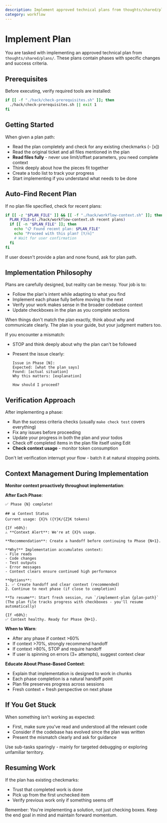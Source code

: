```yaml
---
description: Implement approved technical plans from thoughts/shared/plans/
category: workflow
---
```


# Implement Plan

You are tasked with implementing an approved technical plan from `thoughts/shared/plans/`. These plans contain phases with specific changes and success criteria.

## Prerequisites

Before executing, verify required tools are installed:

```bash
if [[ -f "./hack/check-prerequisites.sh" ]]; then
  ./hack/check-prerequisites.sh || exit 1
fi
```

## Getting Started

When given a plan path:

- Read the plan completely and check for any existing checkmarks (- [x])
- Read the original ticket and all files mentioned in the plan
- **Read files fully** - never use limit/offset parameters, you need complete context
- Think deeply about how the pieces fit together
- Create a todo list to track your progress
- Start implementing if you understand what needs to be done

## Auto-Find Recent Plan

If no plan file specified, check for recent plans:

```bash
if [[ -z "$PLAN_FILE" ]] && [[ -f "./hack/workflow-context.sh" ]]; then
  PLAN_FILE=$(./hack/workflow-context.sh recent plans)
  if [[ -n "$PLAN_FILE" ]]; then
    echo "📋 Found recent plan: $PLAN_FILE"
    echo "Proceed with this plan? [Y/n]"
    # Wait for user confirmation
  fi
fi
```

If user doesn't provide a plan and none found, ask for plan path.

## Implementation Philosophy

Plans are carefully designed, but reality can be messy. Your job is to:

- Follow the plan's intent while adapting to what you find
- Implement each phase fully before moving to the next
- Verify your work makes sense in the broader codebase context
- Update checkboxes in the plan as you complete sections

When things don't match the plan exactly, think about why and communicate clearly. The plan is your guide, but your judgment matters too.

If you encounter a mismatch:

- STOP and think deeply about why the plan can't be followed
- Present the issue clearly:

  ```
  Issue in Phase [N]:
  Expected: [what the plan says]
  Found: [actual situation]
  Why this matters: [explanation]

  How should I proceed?
  ```

## Verification Approach

After implementing a phase:

- Run the success criteria checks (usually `make check test` covers everything)
- Fix any issues before proceeding
- Update your progress in both the plan and your todos
- Check off completed items in the plan file itself using Edit
- **Check context usage** - monitor token consumption

Don't let verification interrupt your flow - batch it at natural stopping points.

## Context Management During Implementation

**Monitor context proactively throughout implementation**:

**After Each Phase**:

```
✅ Phase {N} complete!

## 📊 Context Status
Current usage: {X}% ({Y}K/{Z}K tokens)

{If >60%}:
⚠️ **Context Alert**: We're at {X}% usage.

**Recommendation**: Create a handoff before continuing to Phase {N+1}.

**Why?** Implementation accumulates context:
- File reads
- Code changes
- Test outputs
- Error messages
- Context clears ensure continued high performance

**Options**:
1. ✅ Create handoff and clear context (recommended)
2. Continue to next phase (if close to completion)

**To resume**: Start fresh session, run `/implement-plan {plan-path}`
(The plan file tracks progress with checkboxes - you'll resume automatically)

{If <60%}:
✅ Context healthy. Ready for Phase {N+1}.
```

**When to Warn**:

- After any phase if context >60%
- If context >70%, strongly recommend handoff
- If context >80%, STOP and require handoff
- If user is spinning on errors (3+ attempts), suggest context clear

**Educate About Phase-Based Context**:

- Explain that implementation is designed to work in chunks
- Each phase completion is a natural handoff point
- Plan file preserves progress across sessions
- Fresh context = fresh perspective on next phase

## If You Get Stuck

When something isn't working as expected:

- First, make sure you've read and understood all the relevant code
- Consider if the codebase has evolved since the plan was written
- Present the mismatch clearly and ask for guidance

Use sub-tasks sparingly - mainly for targeted debugging or exploring unfamiliar territory.

## Resuming Work

If the plan has existing checkmarks:

- Trust that completed work is done
- Pick up from the first unchecked item
- Verify previous work only if something seems off

Remember: You're implementing a solution, not just checking boxes. Keep the end goal in mind and maintain forward momentum.
